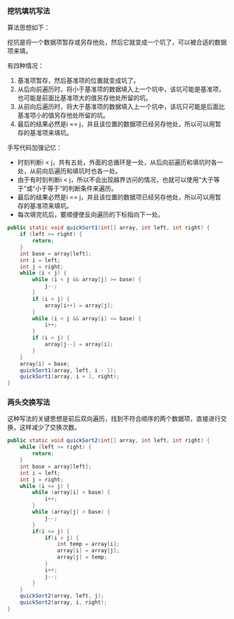 ### 挖坑填坑写法
算法思想如下：
  
挖坑是将一个数据项暂存或另存他处，然后它就变成一个坑了，可以被合适的数据项来填。  

有四种情况：
1. 基准项暂存，然后基准项的位置就变成坑了。
1. 从后向前遍历时，将小于基准项的数据填入上一个坑中，该坑可能是基准项，也可能是前面比基准项大的值另存他处所留的坑。
1. 从前向后遍历时，将大于基准项的数据填入上一个坑中，该坑只可能是后面比基准项小的值另存他处所留的坑。
1. 最后的结果必然是i == j，并且该位置的数据项已经另存他处，所以可以用暂存的基准项来填坑。

手写代码加强记忆：
- 时刻判断i < j，共有五处，外面的总循环是一处，从后向前遍历和填坑时各一处，从前向后遍历和填坑时也各一处。
- 由于有时刻判断i < j，所以不会出现越界访问的情况，也就可以使用“大于等于”或“小于等于”的判断条件来遍历。
- 最后的结果必然是i == j，并且该位置的数据项已经另存他处，所以可以用暂存的基准项来填坑。
- 每次填完坑后，要顺便使反向遍历的下标指向下一处。
```java
public static void quickSort1(int[] array, int left, int right) {
    if (left >= right) {
        return;
    }
    int base = array[left];
    int i = left;
    int j = right;
    while (i < j) {
        while (i < j && array[j] >= base) {
            j--;
        }
        if (i < j) {
            array[i++] = array[j];
        }
        while (i < j && array[i] <= base) {
            i++;
        }
        if (i < j) {
            array[j--] = array[i];
        }
    }
    array[i] = base;
    quickSort1(array, left, i - 1);
    quickSort1(array, i + 1, right);
}
```
### 两头交换写法
这种写法的关键思想是前后双向遍历，找到不符合顺序的两个数据项，直接进行交换，这样减少了交换次数。

```java
public static void quickSort2(int[] array, int left, int right) {
    while (left >= right) {
        return;
    }
    int base = array[left];
    int i = left;
    int j = right;
    while (i <= j) {
        while (array[i] < base) {
            i++;
        }
        while (array[j] > base) {
            j--;
        }
        if(i <= j) {
            if(i < j) {
                int temp = array[i];
                array[i] = array[j];
                array[j] = temp;
            }
            i++;
            j--;
        }
    }
    quickSort2(array, left, j);
    quickSort2(array, i, right);
}
```